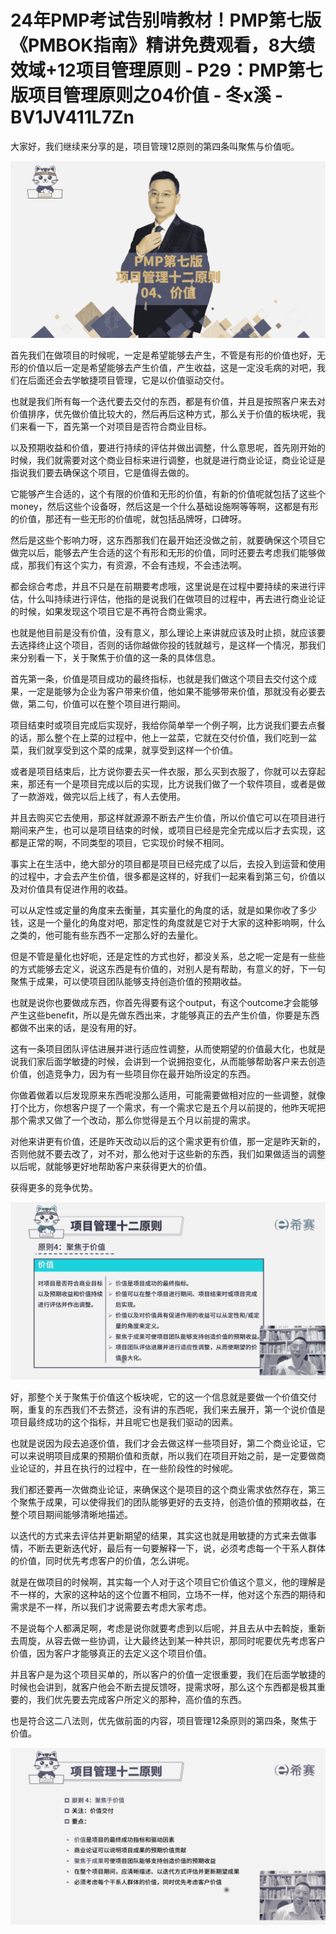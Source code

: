# 24年PMP考试告别啃教材！PMP第七版《PMBOK指南》精讲免费观看，8大绩效域+12项目管理原则 - P29：PMP第七版项目管理原则之04价值 - 冬x溪 - BV1JV411L7Zn

大家好，我们继续来分享的是，项目管理12原则的第四条叫聚焦与价值呃。

![](img/7d41bf852d9b54d953cabd572e59468c_1.png)

首先我们在做项目的时候呢，一定是希望能够去产生，不管是有形的价值也好，无形的价值以后一定是希望能够去产生价值，产生收益，这是一定没毛病的对吧，我们在后面还会去学敏捷项目管理，它是以价值驱动交付。

也就是我们所有每一个迭代要去交付的东西，都是有价值，并且是按照客户来去对价值排序，优先做价值比较大的，然后再后这种方式，那么关于价值的板块呢，我们来看一下，首先第一个对项目是否符合商业目标。

以及预期收益和价值，要进行持续的评估并做出调整，什么意思呢，首先刚开始的时候，我们就需要对这个商业目标来进行调整，也就是进行商业论证，商业论证是指说我们要去确保这个项目，它是值得去做的。

它能够产生合适的，这个有限的价值和无形的价值，有新的价值呢就包括了这些个money，然后这些个设备呀，然后这是一个什么基础设施啊等等啊，这都是有形的价值，那还有一些无形的价值呢，就包括品牌呀，口碑呀。

然后是这些个影响力呀，这东西那我们在最开始还没做之前，就要确保这个项目它做完以后，能够去产生合适的这个有形和无形的价值，同时还要去考虑我们能够做成，那我们有这个实力，有资源，不会有违规，不会违法啊。

都会综合考虑，并且不只是在前期要考虑哦，这里说是在过程中要持续的来进行评估，什么叫持续进行评估，他指的是说我们在做项目的过程中，再去进行商业论证的时候，如果发现这个项目它是不再符合商业需求。

也就是他目前是没有价值，没有意义，那么理论上来讲就应该及时止损，就应该要去选择终止这个项目，否则的话你越做你投的钱就越亏，是这样一个情况，那我们来分别看一下，关于聚焦于价值的这一条的具体信息。

首先第一条，价值是项目成功的最终指标，也就是我们做这个项目去交付这个成果，一定是能够为企业为客户带来价值，他如果不能够带来价值，那就没有必要去做，第二句，价值可以在整个项目进行期间。

项目结束时或项目完成后实现好，我给你简单举一个例子啊，比方说我们要去点餐的话，那么整个在上菜的过程中，他上一盆菜，它就在交付价值，我们吃到一盆菜，我们就享受到这个菜的成果，就享受到这样一个价值。

或者是项目结束后，比方说你要去买一件衣服，那么买到衣服了，你就可以去穿起来，那还有一个是项目完成以后的实现，比方说我们做了一个软件项目，或者是做了一款游戏，做完以后上线了，有人去使用。

并且去购买它去使用，那这样就源源不断去产生价值，所以价值它可以在项目进行期间来产生，也可以是项目结束的时候，或项目已经是完全完成以后才去实现，这都是正常的啊，不同类型的项目，它实现价时候不相同。

事实上在生活中，绝大部分的项目都是项目已经完成了以后，去投入到运营和使用的过程中，才会去产生价值，很多都是这样的，好我们一起来看到第三句，价值以及对价值具有促进作用的收益。

可以从定性或定量的角度来去衡量，其实量化的角度的话，就是如果你收了多少钱，这是一个量化的角度对吧，那定性的角度就是它对于大家的这种影响啊，什么之类的，他可能有些东西不一定那么好的去量化。

但是不管是量化也好呃，还是定性的方式也好，都没关系，总之呢一定是有一些些的方式能够去定义，说这东西是有价值的，对别人是有帮助，有意义的好，下一句聚焦于成果，可以使项目团队能够支持创造价值的预期收益。

也就是说你也要做成东西，你首先得要有这个output，有这个outcome才会能够产生这些benefit，所以是先做东西出来，才能够真正的去产生价值，你要是东西都做不出来的话，是没有用的好。

这有一条项目团队评估进展并进行适应性调整，从而使期望的价值最大化，也就是说我们家后面学敏捷的时候，会讲到一个说拥抱变化，从而能够帮助客户来去创造价值，创造竞争力，因为有一些项目你在最开始所设定的东西。

你做着做着以后发现原来东西呢没那么适用，可能需要做相对应的一些调整，就像打个比方，你想客户提了一个需求，有一个需求它是五个月以前提的，他昨天呢把那个需求又做了一个改动，那么你觉得是五个月以前提的需求。

对他来讲更有价值，还是昨天改动以后的这个需求更有价值，那一定是昨天新的，否则他就不要去改了，对不对，那么他对于这些新的东西，我们如果做适当的调整以后呢，就能够更好地帮助客户来获得更大的价值。

获得更多的竞争优势。

![](img/7d41bf852d9b54d953cabd572e59468c_3.png)

好，那整个关于聚焦于价值这个板块呢，它的这一个信息就是要做一个价值交付啊，重复的东西我们不去赘述，没有讲的东西呢，我们来去展开，第一个说价值是项目最终成功的这个指标，并且呢它也是我们驱动的因素。

也就是说因为段去追逐价值，我们才会去做这样一些项目好，第二个商业论证，它可以来说明项目成果的预期价值和贡献，所以我们在项目开始之前，是一定要做商业论证的，并且在执行的过程中，在一些阶段性的时候呢。

我们都还要再一次做商业论证，来确保这个是项目的这个商业需求依然存在，第三个聚焦于成果，可以使得我们的团队能够更好的去支持，创造价值的预期收益，在整个项目期间能够清晰地描述。

以迭代的方式来去评估并更新期望的结果，其实这也就是用敏捷的方式来去做事情，不断去更新迭代好，最后有一句要解释一下，说，必须考虑每一个干系人群体的价值，同时优先考虑客户的价值，怎么讲呢。

就是在做项目的时候啊，其实每一个人对于这个项目它价值这个意义，他的理解是不一样的，大家的这种站的这个位置不相同，立场不一样，他对这个东西的期待和需求是不一样，所以我们才说需要去考虑大家考虑。

不是说每个人都满足啊，考虑是说你就要考虑到以后呢，并且去从中去斡旋，重新去周旋，从容去做一些协调，让大最终达到某一种共识，那同时呢要优先考虑客户价值，因为客户才能够真正的去定义这个项目价值。

并且客户是为这个项目买单的，所以客户的价值一定很重要，我们在后面学敏捷的时候也会讲到，就客户他会不断去提反馈呀，提需求呀，那么这个东西都是极其重要的，我们优先要去完成客户所定义的那种，高价值的东西。

也是符合这二八法则，优先做前面的内容，项目管理12条原则的第四条，聚焦于价值。

![](img/7d41bf852d9b54d953cabd572e59468c_5.png)